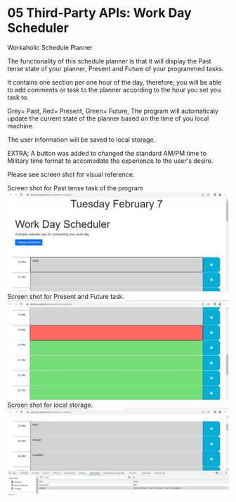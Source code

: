 # 05 Third-Party APIs: Work Day Scheduler
 Workaholic Schedule Planner

 The functionality of this schedule planner is that it will display the Past tense state of your planner, Present and Future of your programmed tasks.
 
 It contains one section per one hour of the day, therefore; you will be able to add comments or task to the planner according to the hour you set you task to. 
 
 Grey= Past,
 Red= Present,
 Green= Future,
 The program will automaticaly update the current state of the planner based on the time of you local machine.
 
 The user information will be saved to local storage. 

 EXTRA; A button was added to changed the standard AM/PM time to Military time format to accomodate the experience to the user's desire.

 Please see screen shot for visual reference.
 
 Screen shot for Past tense task of the program
  ![](./assets/past.jpg)
  Screen shot for Present and Future task.
  ![](./assets/present%20and%20future.jpg)
  Screen shot for local storage.
  ![](./assets/local%20storage.jpg)
